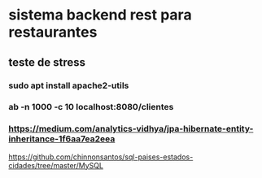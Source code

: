 # sistema backend rest para restaurantes

## teste de stress 
### sudo apt install apache2-utils
### ab -n 1000 -c 10 localhost:8080/clientes
### https://medium.com/analytics-vidhya/jpa-hibernate-entity-inheritance-1f6aa7ea2eea

https://github.com/chinnonsantos/sql-paises-estados-cidades/tree/master/MySQL


